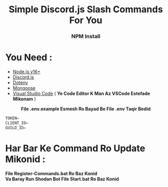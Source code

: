 <div align="center">

 # Simple Discord.js Slash Commands For You
</div>

<div align="center">
<h3 style="rajdhani">    NPM Install    </h3>
</div>

# You Need : 
* [Node.js v16+](https://nodejs.org/en/download/releases/)
* [Discord.js](https://www.npmjs.com/package/discord.js)
* [Dotenv](https://www.npmjs.com/package/dotenv)
* [Mongoose](https://www.npmjs.com/package/mongoose)
* [Visual Studio Code](https://code.visualstudio.com/download) (  **Ye Code Editor K  Man Az VSCode Estefade Mikonam**  )



<div  align="center">

 <b> File .env.example Esmesh Ro Bayad Be File .env Taqir Bedid </b>
 </div>



<div dir="ltr">

```javascript
TOKEN=
CLIENT_ID=
GUILD_ID=
```

</div>

# Har Bar Ke Command Ro Update Mikonid :
<div> <b> File Register-Commands.bat Ro Baz Konid </b> </div>
<div> <b> Va Baray Run Shodan Bot File Start.bat Ro Baz Konid </b> </div>
